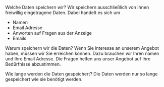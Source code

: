 Welche Daten speichern wir?
Wir speichern ausschließlich von Ihnen freiwillig eingetragene Daten. 
Dabei handelt es sich um
 - Namen
 - Email Adresse 
 - Anworten auf Fragen aus der Anzeige
 - Emails

Warum speichern wir die Daten?
Wenn Sie interesse an unserem Angebot haben, müssen wir Sie erreichen können. Dazu brauchen wir Ihren namen und Ihre Email Adresse. 
Die Fragen helfen uns unser Angebot auf Ihre Bedürfnisse abzustimmen. 

Wie lange werden die Daten gespeichert?
Die Daten werden nur so lange gespeichert wie sie benötigt werden.
